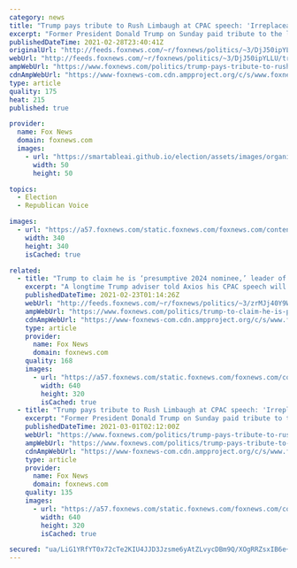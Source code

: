 ```yaml
---
category: news
title: "Trump pays tribute to Rush Limbaugh at CPAC speech: 'Irreplaceable'"
excerpt: "Former President Donald Trump on Sunday paid tribute to the late radio legend Rush Limbaugh, who was long considered the voice of the conservative movement and who was one of the first high-profile right-wing media personalities to back Trump's first presidential run. "
publishedDateTime: 2021-02-28T23:40:41Z
originalUrl: "http://feeds.foxnews.com/~r/foxnews/politics/~3/DjJ50ipYLLU/trump-pays-tribute-to-rush-limbaugh-at-cpac-speech"
webUrl: "http://feeds.foxnews.com/~r/foxnews/politics/~3/DjJ50ipYLLU/trump-pays-tribute-to-rush-limbaugh-at-cpac-speech"
ampWebUrl: "https://www.foxnews.com/politics/trump-pays-tribute-to-rush-limbaugh-at-cpac-speech.amp"
cdnAmpWebUrl: "https://www-foxnews-com.cdn.ampproject.org/c/s/www.foxnews.com/politics/trump-pays-tribute-to-rush-limbaugh-at-cpac-speech.amp"
type: article
quality: 175
heat: 215
published: true

provider:
  name: Fox News
  domain: foxnews.com
  images:
    - url: "https://smartableai.github.io/election/assets/images/organizations/foxnews.com-50x50.jpg"
      width: 50
      height: 50

topics:
  - Election
  - Republican Voice

images:
  - url: "https://a57.foxnews.com/static.foxnews.com/foxnews.com/content/uploads/2020/01/340/340/Screen-Shot-2020-01-15-at-11.36.03-AM.png?ve=1&tl=1"
    width: 340
    height: 340
    isCached: true

related:
  - title: "Trump to claim he is ‘presumptive 2024 nominee,’ leader of GOP in CPAC speech: report"
    excerpt: "A longtime Trump adviser told Axios his CPAC speech will be a \"show of force,\" and said the message will be: \"I may not have Twitter or the Oval Office, but I'm still in charge.\" The source reportedly added that \"payback is his chief obsession.\""
    publishedDateTime: 2021-02-23T01:14:26Z
    webUrl: "http://feeds.foxnews.com/~r/foxnews/politics/~3/zrMJj40Y9W4/trump-to-claim-he-is-presumptive-2024-nominee-leader-of-gop-in-cpac-speech-report"
    ampWebUrl: "https://www.foxnews.com/politics/trump-to-claim-he-is-presumptive-2024-nominee-leader-of-gop-in-cpac-speech-report.amp"
    cdnAmpWebUrl: "https://www-foxnews-com.cdn.ampproject.org/c/s/www.foxnews.com/politics/trump-to-claim-he-is-presumptive-2024-nominee-leader-of-gop-in-cpac-speech-report.amp"
    type: article
    provider:
      name: Fox News
      domain: foxnews.com
    quality: 168
    images:
      - url: "https://a57.foxnews.com/static.foxnews.com/foxnews.com/content/uploads/2020/10/640/320/donald-trump-melania6.jpg?ve=1&tl=1"
        width: 640
        height: 320
        isCached: true
  - title: "Trump pays tribute to Rush Limbaugh at CPAC speech: 'Irreplaceable'"
    excerpt: "Former President Donald Trump on Sunday paid tribute to the late radio legend Rush Limbaugh, who was long considered the voice of the conservative movement and who was one of the first high-profile right-wing media personalities to back Trump's first presidential run."
    publishedDateTime: 2021-03-01T02:12:00Z
    webUrl: "https://www.foxnews.com/politics/trump-pays-tribute-to-rush-limbaugh-at-cpac-speech"
    ampWebUrl: "https://www.foxnews.com/politics/trump-pays-tribute-to-rush-limbaugh-at-cpac-speech.amp"
    cdnAmpWebUrl: "https://www-foxnews-com.cdn.ampproject.org/c/s/www.foxnews.com/politics/trump-pays-tribute-to-rush-limbaugh-at-cpac-speech.amp"
    type: article
    provider:
      name: Fox News
      domain: foxnews.com
    quality: 135
    images:
      - url: "https://a57.foxnews.com/static.foxnews.com/foxnews.com/content/uploads/2021/02/640/320/SS-4.jpg?ve=1&tl=1"
        width: 640
        height: 320
        isCached: true

secured: "ua/LiG1YRfYT0x72cTe2KIU4JJD3Jzsme6yAtZLvycDBm9Q/XOgRRZsxIB6e+qsrcfhkHgxDbCwCoTaQGd8vcvfDDzRxo2ScPQ2+/QtablDNj6H67YXv7bIbIlj2y4qG7YvmzJY7uUHUkRkmaPpHHE/E41VnDdfouN6SlH2J6Yei7+ZGd5dsmmjy9UCwTBE3nCOG6p8uRS3WoIk+Etq//CP4ekST4rS5VC3/kgpz9eK/zpNAC7rKNfISPQyXE/RDJBAcKbT4rfOARNQCw+CNmYAiQ43Vpeja6VkvqMiGTfodl8X2Dpg6wP/Xfg5OG73XPRnI1vozq1sZIKMl8qm6wbKUjkgV9CJb7DuCiBwHik0=;0J23OA1Jt4L0F+YldfbOTA=="
---
```


